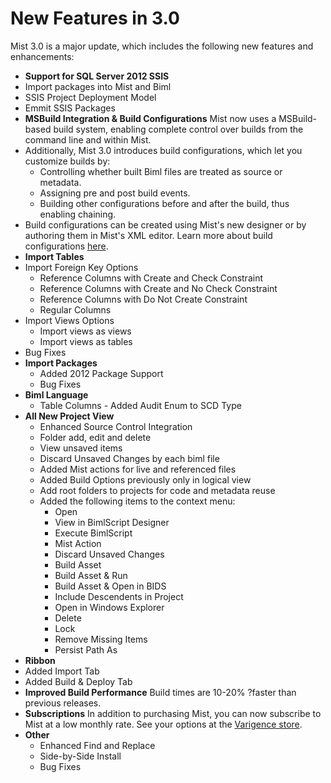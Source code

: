# New Features in 3.0

Mist 3.0 is a major update, which includes the following new features and enhancements:

* **Support for SQL Server 2012 SSIS**
* Import packages into Mist and Biml
* SSIS Project Deployment Model
* Emmit SSIS Packages
* **MSBuild Integration & Build Configurations**
  Mist now uses a MSBuild-based build system, enabling complete control over builds from the command line and within Mist.
* Additionally, Mist 3.0 introduces build configurations, which let you customize builds by:
  * Controlling whether built Biml files are treated as source or metadata.
  * Assigning pre and post build events.
  * Building other configurations before and after the build, thus enabling chaining.
* Build configurations can be created using Mist's new designer or by authoring them in Mist's XML editor. Learn more about build configurations [here]("http://www.varigence.com/documentation/mist/240_ConfigurationFilesGuide.html").
* **Import Tables**
* Import Foreign Key Options
  * Reference Columns with Create and Check Constraint
  * Reference Columns with Create and No Check Constraint
  * Reference Columns with Do Not Create Constraint
  * Regular Columns
* Import Views Options
  * Import views as views
  * Import views as tables
* Bug Fixes
* **Import Packages**
  * Added 2012 Package Support
  * Bug Fixes
* **Biml Language**
  * Table Columns - Added Audit Enum to SCD Type
* **All New Project View**
  * Enhanced Source Control Integration
  * Folder add, edit and delete
  * View unsaved items
  * Discard Unsaved Changes by each biml file
  * Added Mist actions for live and referenced files
  * Added Build Options previously only in logical view
  * Add root folders to projects for code and metadata reuse
  * Added the following items to the context menu:
    * Open
    * View in BimlScript Designer
    * Execute BimlScript
    * Mist Action
    * Discard Unsaved Changes
    * Build Asset
    * Build Asset & Run
    * Build Asset & Open in BIDS
    * Include Descendents in Project
    * Open in Windows Explorer
    * Delete
    * Lock
    * Remove Missing Items
    * Persist Path As
* **Ribbon**
* Added Import Tab
* Added Build & Deploy Tab
* **Improved Build Performance**
  Build times are 10-20% ?faster than previous releases.
* **Subscriptions**
  In addition to purchasing Mist, you can now subscribe to Mist at a low monthly rate. See your options at the [Varigence store]("https://varigence.com/store/").
* **Other**
  * Enhanced Find and Replace
  * Side-by-Side Install
  * Bug Fixes
